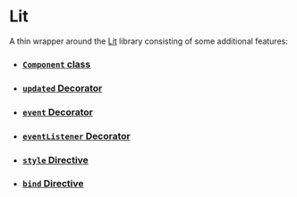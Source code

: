 # Lit

A thin wrapper around the [Lit](https://github.com/lit/lit) library consisting of some additional features:

- ### [`Component` class](/packages/Lit/Component/README.md)
- ### [`updated` Decorator](/packages/Lit/updated/README.md)
- ### [`event` Decorator](/packages/Lit/event/README.md)
- ### [`eventListener` Decorator](/packages/Lit/eventListener/README.md)
- ### [`style` Directive](/packages/Lit/style/README.md)
- ### [`bind` Directive](/packages/Lit/bind/README.md)